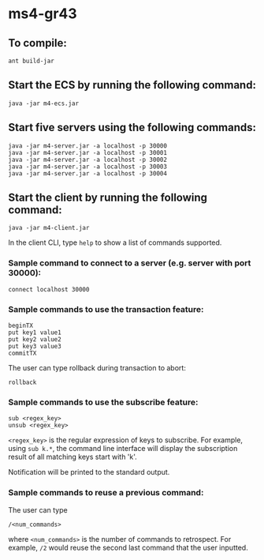 # ms4-gr43

## To compile:
```
ant build-jar
```

## Start the ECS by running the following command:
```
java -jar m4-ecs.jar
```


## Start five servers using the following commands:
```
java -jar m4-server.jar -a localhost -p 30000 
java -jar m4-server.jar -a localhost -p 30001 
java -jar m4-server.jar -a localhost -p 30002 
java -jar m4-server.jar -a localhost -p 30003 
java -jar m4-server.jar -a localhost -p 30004 
```

## Start the client by running the following command:
```
java -jar m4-client.jar
```
In the client CLI, type `help` to show a list of commands supported.

### Sample command to connect to a server (e.g. server with port 30000):
```
connect localhost 30000
```

### Sample commands to use the transaction feature:
```
beginTX
put key1 value1
put key2 value2
put key3 value3
commitTX
```
The user can type rollback during transaction to abort:
```
rollback
```

### Sample commands to use the subscribe feature:
```
sub <regex_key>
unsub <regex_key>
```
```<regex_key>``` is the regular expression of keys to subscribe. 
For example, using ```sub k.*```, the command line interface will display the subscription result of all matching keys start with 'k'. 

Notification will be printed to the standard output.


### Sample commands to reuse a previous command:
The user can type
```
/<num_commands>
```
where ```<num_commands>``` is the number of commands to retrospect. 
For example, ```/2``` would reuse the second last command that the user inputted.


